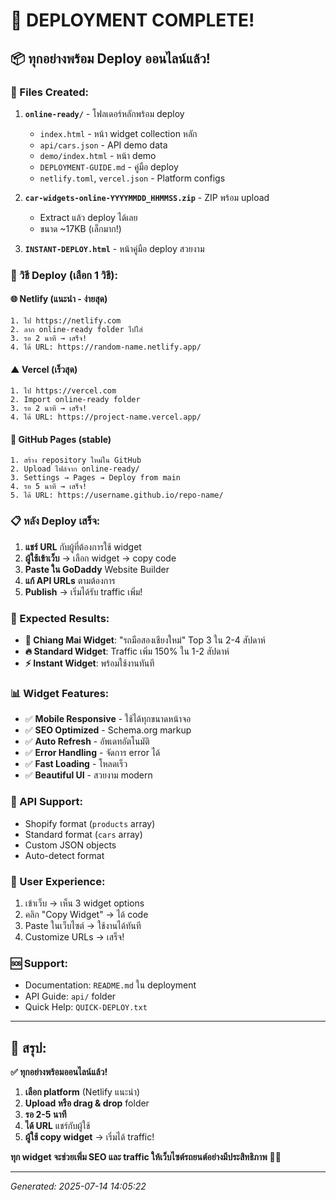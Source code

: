 # 🎉 DEPLOYMENT COMPLETE! 

## 📦 ทุกอย่างพร้อม Deploy ออนไลน์แล้ว!

### 📁 Files Created:

1. **`online-ready/`** - โฟลเดอร์หลักพร้อม deploy
   - `index.html` - หน้า widget collection หลัก
   - `api/cars.json` - API demo data
   - `demo/index.html` - หน้า demo
   - `DEPLOYMENT-GUIDE.md` - คู่มือ deploy
   - `netlify.toml`, `vercel.json` - Platform configs

2. **`car-widgets-online-YYYYMMDD_HHMMSS.zip`** - ZIP พร้อม upload
   - Extract แล้ว deploy ได้เลย
   - ขนาด ~17KB (เล็กมาก!)

3. **`INSTANT-DEPLOY.html`** - หน้าคู่มือ deploy สวยงาม

### 🚀 วิธี Deploy (เลือก 1 วิธี):

#### 🌐 Netlify (แนะนำ - ง่ายสุด)
```
1. ไป https://netlify.com
2. ลาก online-ready folder ไปใส่
3. รอ 2 นาที → เสร็จ!
4. ได้ URL: https://random-name.netlify.app/
```

#### ▲ Vercel (เร็วสุด)
```
1. ไป https://vercel.com  
2. Import online-ready folder
3. รอ 2 นาที → เสร็จ!
4. ได้ URL: https://project-name.vercel.app/
```

#### 🐙 GitHub Pages (stable)
```
1. สร้าง repository ใหม่ใน GitHub
2. Upload ไฟล์จาก online-ready/
3. Settings → Pages → Deploy from main
4. รอ 5 นาที → เสร็จ!
5. ได้ URL: https://username.github.io/repo-name/
```

### 📋 หลัง Deploy เสร็จ:

1. **แชร์ URL** กับผู้ที่ต้องการใช้ widget
2. **ผู้ใช้เข้าเว็บ** → เลือก widget → copy code  
3. **Paste ใน GoDaddy** Website Builder
4. **แก้ API URLs** ตามต้องการ
5. **Publish** → เริ่มได้รับ traffic เพิ่ม!

### 🎯 Expected Results:

- **🎯 Chiang Mai Widget**: "รถมือสองเชียงใหม่" Top 3 ใน 2-4 สัปดาห์
- **🔥 Standard Widget**: Traffic เพิ่ม 150% ใน 1-2 สัปดาห์  
- **⚡ Instant Widget**: พร้อมใช้งานทันที

### 📊 Widget Features:

- ✅ **Mobile Responsive** - ใช้ได้ทุกขนาดหน้าจอ
- ✅ **SEO Optimized** - Schema.org markup
- ✅ **Auto Refresh** - อัพเดทอัตโนมัติ
- ✅ **Error Handling** - จัดการ error ได้
- ✅ **Fast Loading** - โหลดเร็ว
- ✅ **Beautiful UI** - สวยงาม modern

### 🔧 API Support:

- Shopify format (`products` array)
- Standard format (`cars` array)
- Custom JSON objects
- Auto-detect format

### 📱 User Experience:

1. เข้าเว็บ → เห็น 3 widget options
2. คลิก "Copy Widget" → ได้ code
3. Paste ในเว็บไซต์ → ใช้งานได้ทันที
4. Customize URLs → เสร็จ!

### 🆘 Support:

- Documentation: `README.md` ใน deployment
- API Guide: `api/` folder  
- Quick Help: `QUICK-DEPLOY.txt`

---

## 🎉 สรุป: 

**✅ ทุกอย่างพร้อมออนไลน์แล้ว!**

1. **เลือก platform** (Netlify แนะนำ)
2. **Upload หรือ drag & drop** folder
3. **รอ 2-5 นาที** 
4. **ได้ URL** แชร์กับผู้ใช้
5. **ผู้ใช้ copy widget** → เริ่มได้ traffic!

**ทุก widget จะช่วยเพิ่ม SEO และ traffic ให้เว็บไซต์รถยนต์อย่างมีประสิทธิภาพ** 🚗💨

---
*Generated: 2025-07-14 14:05:22*
